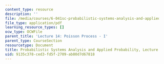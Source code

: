 ```yaml
---
content_type: resource
description: ''
file: /media/courses/6-041sc-probabilistic-systems-analysis-and-applied-probability-fall-2013/9135c378ced3fd5f2709ab80d7d67818_MIT6_041SCF13_L14.pdf
file_type: application/pdf
learning_resource_types: []
ocw_type: OCWFile
parent_title: 'Lecture 14: Poisson Process - I'
parent_type: CourseSection
resourcetype: Document
title: Probabilistic Systems Analysis and Applied Probability, Lecture 14
uid: 9135c378-ced3-fd5f-2709-ab80d7d67818
---
```

